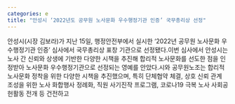 ```yaml
---
categories: e
title: "안성시 ‘2022년도 공무원 노사문화 우수행정기관 인증’ 국무총리상 선정"
---
```

안성시(시장 김보라)가 지난 15일, 행정안전부에서 실시한 ‘2022년 공무원 노사문화 우수행정기관 인증’ 심사에서 국무총리상 표창 기관으로 선정됐다.이번 심사에서 안성시는 노사 간 신뢰와 상생에 기반한 다양한 시책을 추진해 합리적 노사문화를 선도한 점을 인정받아 노사문화 우수행정기관으로 선정되는 영예를 안았다.시와 공무원노조는 합리적 노사문화 정착을 위한 다양한 시책을 추진했으며, 특히 단체협약 체결, 상호 신뢰 관계 조성을 위한 노사 화합행사 정례화, 직원 사기진작 프로그램, 코로나19 극복 노사 사회공헌활동 전개 등 건전하고